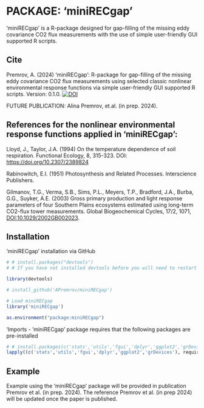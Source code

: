 
<!-- README.md is generated from README.Rmd. Please edit that file -->

# PACKAGE: ‘miniRECgap’

<!-- badges: start -->
<!-- badges: end -->

‘miniRECgap’ is a R-package designed for gap-filling of the missing eddy
covariance CO2 flux measurements with the use of simple user-friendly
GUI supported R scripts.

## Cite

Premrov, A. (2024) ‘miniRECgap’: R-package for gap-filling of the
missing eddy covariance CO2 flux measurements using selected classic
nonlinear environmental response functions via simple user-friendly GUI
supported R scripts. Version: 0.1.0. [![DOI](https://zenodo.org/badge/DOI/10.5281/zenodo.13228228.svg)](https://doi.org/10.5281/zenodo.13228228)

FUTURE PUBLICATION: Alina Premrov, et.al. (in prep. 2024).

## References for the nonlinear environmental response functions applied in ‘miniRECgap’:

Lloyd, J., Taylor, J.A. (1994) On the temperature dependence of soil
respiration. Functional Ecology, 8, 315-323. DOI:
<https://doi.org/10.2307/2389824>

Rabinowitch, E.I. (1951) Photosynthesis and Related Processes.
Interscience Publishers.

Gilmanov, T.G., Verma, S.B., Sims, P.L., Meyers, T.P., Bradford, J.A.,
Burba, G.G., Suyker, A.E. (2003) Gross primary production and light
response parameters of four Southern Plains ecosystems estimated using
long-term CO2-flux tower measurements. Global Biogeochemical Cycles,
17/2, 1071, <DOI:10.1029/2002GB002023>.

## Installation

‘miniRECgap’ installation via GitHub

``` r
# # install.packages("devtools")
# # If you have not installed devtools before you will need to restart your R session.

library(devtools)

# install_github('APremrov/miniRECgap')

# Load miniRECgap
library('miniRECgap')

as.environment("package:miniRECgap")
```

‘Imports - ’miniRECgap’ package requires that the following packages are
pre-installed

``` r
# # install.packages(c('stats','utils','fgui','dplyr','ggplot2','grDevices'))
lapply((c('stats','utils','fgui','dplyr','ggplot2','grDevices'), require, character.only = TRUE)
```

## Example

Example using the ‘miniRECgap’ package will be provided in publication
Premrov et al. (in prep. 2024). The reference Premrov et al. (in prep
2024) will be updated once the paper is published.
